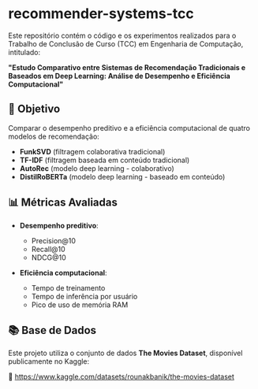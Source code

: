 # recommender-systems-tcc
Este repositório contém o código e os experimentos realizados para o Trabalho de Conclusão de Curso (TCC) em Engenharia de Computação, intitulado:

**"Estudo Comparativo entre Sistemas de Recomendação Tradicionais e Baseados em Deep Learning: Análise de Desempenho e Eficiência Computacional"**

## 📌 Objetivo

Comparar o desempenho preditivo e a eficiência computacional de quatro modelos de recomendação:

- **FunkSVD** (filtragem colaborativa tradicional)
- **TF-IDF** (filtragem baseada em conteúdo tradicional)
- **AutoRec** (modelo deep learning - colaborativo)
- **DistilRoBERTa** (modelo deep learning - baseado em conteúdo)

## 📊 Métricas Avaliadas

- **Desempenho preditivo**:
  - Precision@10
  - Recall@10
  - NDCG@10

- **Eficiência computacional**:
  - Tempo de treinamento
  - Tempo de inferência por usuário
  - Pico de uso de memória RAM

## 📚 Base de Dados

Este projeto utiliza o conjunto de dados **The Movies Dataset**, disponível publicamente no Kaggle:

🔗 https://www.kaggle.com/datasets/rounakbanik/the-movies-dataset



